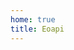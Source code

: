 ```yaml
---
home: true
title: Eoapi
---
```

<script setup>
import Home from './components/Home.vue'
</script>

<Home />
